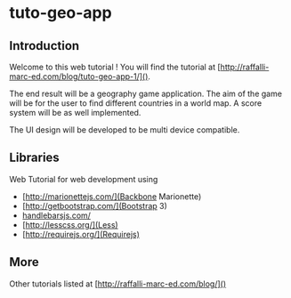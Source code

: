 tuto-geo-app
============

## Introduction

Welcome to this web tutorial ! You will find the tutorial at [http://raffalli-marc-ed.com/blog/tuto-geo-app-1/](). 

The end result will be a geography game application. The aim of the game will be for the user to find different countries in a world map. A score system will be as well implemented.

The UI design will be developed to be multi device compatible. 

## Libraries

Web Tutorial for web development using

* [http://marionettejs.com/](Backbone Marionette)
* [http://getbootstrap.com/](Bootstrap 3)
* [handlebarsjs.com/](Handlebars)
* [http://lesscss.org/](Less)
* [http://requirejs.org/](Requirejs)


## More
Other tutorials listed at [http://raffalli-marc-ed.com/blog/]()
